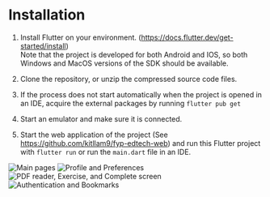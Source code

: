 # Installation

1. Install Flutter on your environment. (https://docs.flutter.dev/get-started/install) </br>
   Note that the project is developed for both Android and IOS, so both Windows and MacOS versions of the SDK should be available.

2. Clone the repository, or unzip the compressed source code files.

3. If the process does not start automatically when the project is opened in an IDE, acquire the external packages by running `flutter pub get`

4. Start an emulator and make sure it is connected.

5. Start the web application of the project (See https://github.com/kitllam9/fyp-edtech-web) and run this Flutter project with `flutter run` or run the `main.dart` file in an IDE.

![Main pages](https://imgur.com/6FC4hCA)
![Profile and Preferences](https://imgur.com/QAie1He)
![PDF reader, Exercise, and Complete screen](https://imgur.com/PmdsqA4)
![Authentication and Bookmarks](https://imgur.com/dDUzgZc)
